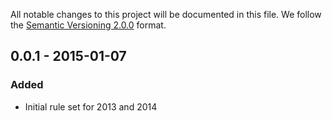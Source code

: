 All notable changes to this project will be documented in this file.
We follow the [Semantic Versioning 2.0.0](http://semver.org/) format.


## 0.0.1 - 2015-01-07

### Added
- Initial rule set for 2013 and 2014
